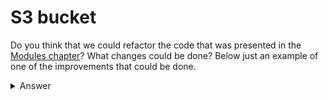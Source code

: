 # S3 bucket

Do you think that we could refactor the code that was presented in the [Modules chapter](../../1-resources_and_modules/1.3-modules/MODULE.md)?
What changes could be done? Below just an example of one of the improvements that could be done.

<details>
  <summary>Answer</summary>

```hcl
# Define a list of S3 bucket configurations
variable "s3_buckets" {
  type = list(object({}))
  default = [
    {
      project = "bucket1"
      region  = "us-east-1"

    },
    {
      project = "bucket2"
      region  = "us-west-2"
    }
  ]
}

# Create S3 buckets dynamically
output "s3_bucket_ids" {
  value = [for bucket_config in var.s3_buckets : module.s3[bucket_config.project].s3_bucket_id]
}

module "s3" {
  source = "../s3-child-module"

  for_each = { for config in var.s3_buckets : config.project => config }

  project = each.value.project
  region  = each.value.region
}
```
</details>